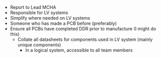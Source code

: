 
- Report to Lead MCHA
- Responsible for LV systems
- Simplify where needed on LV systems
- Someone who has made a PCB before (preferably)
- Ensure all PCBs have completed DDR prior to manufacture (I might do this)
	- Collate all datasheets for components used in LV system (mainly unique components) 
		- In a logical system, accessible to all team members